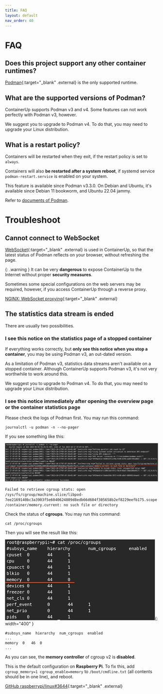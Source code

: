 ```yaml
---
title: FAQ
layout: default
nav_order: 40
---
```


# FAQ

## Does this project support any other container runtimes?

[Podman](https://podman.io/){:target="_blank" .external} is the only supported runtime.

## What are the supported versions of Podman?

ContainerUp supports Podman v3 and v4. Some features can not work perfectly with Podman v3, however.

We suggest you to upgrade to Podman v4. To do that, you may need to upgrade your Linux distribution.

## What is a restart policy?

Containers will be restarted when they exit, if the restart policy is set to `always`.

Containers will also **be restarted after a system reboot**,
if systemd service `podman-restart.service` is enabled on your system.

This feature is available since Podman v3.3.0.
On Debian and Ubuntu, it's available since Debian 11 bookworm, and Ubuntu 22.04 jammy.

Refer to [documents of Podman](https://docs.podman.io/en/latest/markdown/podman-run.1.html#restart-policy).

# Troubleshoot

## Cannot connect to WebSocket

[WebSocket](https://en.wikipedia.org/wiki/WebSocket){:target="_blank" .external} is used in ContainerUp,
so that the latest status of Podman reflects on your browser, without refreshing the page.

{: .warning }
It can be very **dangerous** to expose ContainerUp to the Internet without proper **security measures**.

Sometimes some special configurations on the web servers may be required, however,
if you access ContainerUp through a reverse proxy. 

[NGINX: WebSocket proxying](https://nginx.org/en/docs/http/websocket.html){:target="_blank" .external}

## The statistics data stream is ended

There are usually two possibilities.

### I see this notice on the statistics page of a stopped container

If everything works correctly, but **only see this notice when you stop a container**,
you may be using Podman v3, an out-dated version. 

As a limitation of Podman v3, statistics data streams aren't available on a stopped container.
Although ContainerUp supports Podman v3, it's not very worthwhile to work around this.

We suggest you to upgrade to Podman v4. To do that, you may need to upgrade your Linux distribution.

### I see this notice immediately after opening the overview page or the container statistics page

Please check the logs of Podman first. You may run this command:

```shell
journalctl -u podman -n --no-pager
```

If you see something like this:

![podman logs with cgroup errors](/assets/images/troubleshoot/cgroup_err.png)

`Failed to retrieve cgroup stats: open /sys/fs/cgroup/machine.slice/libpod-7ee2169140bc3a3903f5e6040624809d8edb66d604f305658b2ef8229eefb175.scope/container/memory.current: no such file or directory`

Check the status of **cgroups**. You may run this command:

```shell
cat /proc/cgroups
```

Then you will see the result like this: 

![cgroups_status](/assets/images/troubleshoot/cgroup_status.png){: width="400" }


```text
#subsys_name  hierarchy  num_cgroups  enabled
...
memory	0	46	0
...
```

As you can see, the **memory controller** of cgroup v2 is **disabled**.

This is the default configuration on **Raspberry Pi**.
To fix this, add `cgroup_memory=1 cgroup_enable=memory` to `/boot/cmdline.txt` (all contents should be in one line),
and reboot.

[GitHub raspberrypi/linux#3644](https://github.com/raspberrypi/linux/issues/3644#issuecomment-698546912){:target="_blank" .external}
